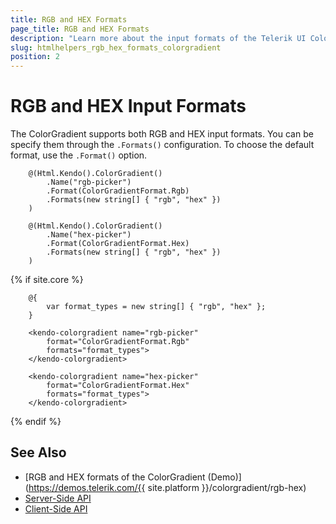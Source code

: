 ```yaml
---
title: RGB and HEX Formats
page_title: RGB and HEX Formats
description: "Learn more about the input formats of the Telerik UI ColorGradient component for {{ site.framework }}."
slug: htmlhelpers_rgb_hex_formats_colorgradient
position: 2
---
```


# RGB and HEX Input Formats

The ColorGradient supports both RGB and HEX input formats. You can be specify them through the `.Formats()` configuration. To choose the default format, use the `.Format()` option.


```HtmlHelper
    @(Html.Kendo().ColorGradient()
        .Name("rgb-picker")
        .Format(ColorGradientFormat.Rgb)
        .Formats(new string[] { "rgb", "hex" })
    )

    @(Html.Kendo().ColorGradient()
        .Name("hex-picker")
        .Format(ColorGradientFormat.Hex)
        .Formats(new string[] { "rgb", "hex" })
    )
```
{% if site.core %}
```TagHelper
    @{
        var format_types = new string[] { "rgb", "hex" };
    }

    <kendo-colorgradient name="rgb-picker"
        format="ColorGradientFormat.Rgb"
        formats="format_types">
    </kendo-colorgradient>

    <kendo-colorgradient name="hex-picker"
        format="ColorGradientFormat.Hex"
        formats="format_types">
    </kendo-colorgradient>
```
{% endif %}

## See Also

* [RGB and HEX formats of the ColorGradient (Demo)](https://demos.telerik.com/{{ site.platform }}/colorgradient/rgb-hex)
* [Server-Side API](/api/colorgradient)
* [Client-Side API](https://docs.telerik.com/kendo-ui/api/javascript/ui/colorgradient)
